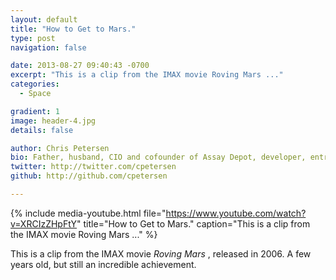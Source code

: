 ```yaml
---
layout: default
title: "How to Get to Mars."
type: post
navigation: false

date: 2013-08-27 09:40:43 -0700
excerpt: "This is a clip from the IMAX movie Roving Mars ..."
categories:
  - Space

gradient: 1
image: header-4.jpg
details: false

author: Chris Petersen
bio: Father, husband, CIO and cofounder of Assay Depot, developer, entrepreneur and technologist.
twitter: http://twitter.com/cpetersen
github: http://github.com/cpetersen

---
```


{% include media-youtube.html file="https://www.youtube.com/watch?v=XRCIzZHpFtY" title="How to Get to Mars." caption="This is a clip from the IMAX movie Roving Mars ..." %}

This is a clip from the IMAX movie *Roving Mars* , released in 2006. A few years old, but still an incredible achievement.

